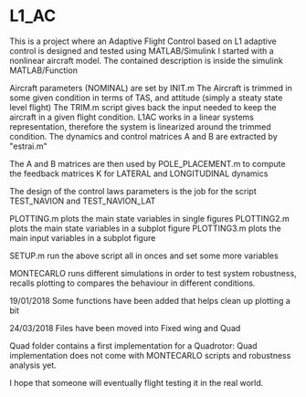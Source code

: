 # L1_AC
This is a project where an Adaptive Flight Control based on L1 adaptive control is designed and tested using MATLAB/Simulink
I started with a nonlinear aircraft model. The contained description is inside the simulink MATLAB/Function

Aircraft parameters (NOMINAL) are set by INIT.m 
The Aircraft is trimmed in some given condition in terms of TAS, and attitude (simply a steaty state level flight)
The TRIM.m script gives back the input needed to keep the aircraft in a given flight condition.
L1AC works in a linear systems representation, therefore the system is linearized around the trimmed condition.
The dynamics and control matrices A and B are extracted by "estrai.m"

The A and B matrices are then used by POLE_PLACEMENT.m to compute the feedback matrices K for LATERAL and LONGITUDINAL dynamics

The design of the control laws parameters is the job for the script TEST_NAVION and TEST_NAVION_LAT

PLOTTING.m plots the main state variables in single figures
PLOTTING2.m plots the main state variables in a subplot figure
PLOTTING3.m plots the main input variables in a subplot figure

SETUP.m run the above script all in onces and set some more variables

MONTECARLO runs different simulations in order to test system robustness, recalls plotting to compares the behaviour in different conditions.

19/01/2018 Some functions have been added that helps clean up plotting a bit

24/03/2018 Files have been moved into Fixed wing and Quad

Quad folder contains a first implementation for a Quadrotor: Quad implementation does not come with MONTECARLO scripts and robustness analysis yet.

I hope that someone will eventually flight testing it in the real world.
